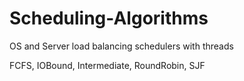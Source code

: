 # Scheduling-Algorithms
OS and Server load balancing schedulers with threads

FCFS, IOBound, Intermediate, RoundRobin, SJF
